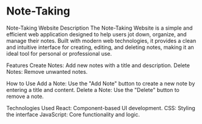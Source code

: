 # Note-Taking
Note-Taking Website
Description
The Note-Taking Website is a simple and efficient web application designed to help users jot down, organize, and manage their notes. Built with modern web technologies, it provides a clean and intuitive interface for creating, editing, and deleting notes, making it an ideal tool for personal or professional use.

Features
Create Notes: Add new notes with a title and description.
Delete Notes: Remove unwanted notes.

How to Use
Add a Note: Use the "Add Note" button to create a new note by entering a title and content.
Delete a Note: Use the "Delete" button to remove a note.

Technologies Used
React: Component-based UI development.
CSS: Styling the interface 
JavaScript: Core functionality and logic.
